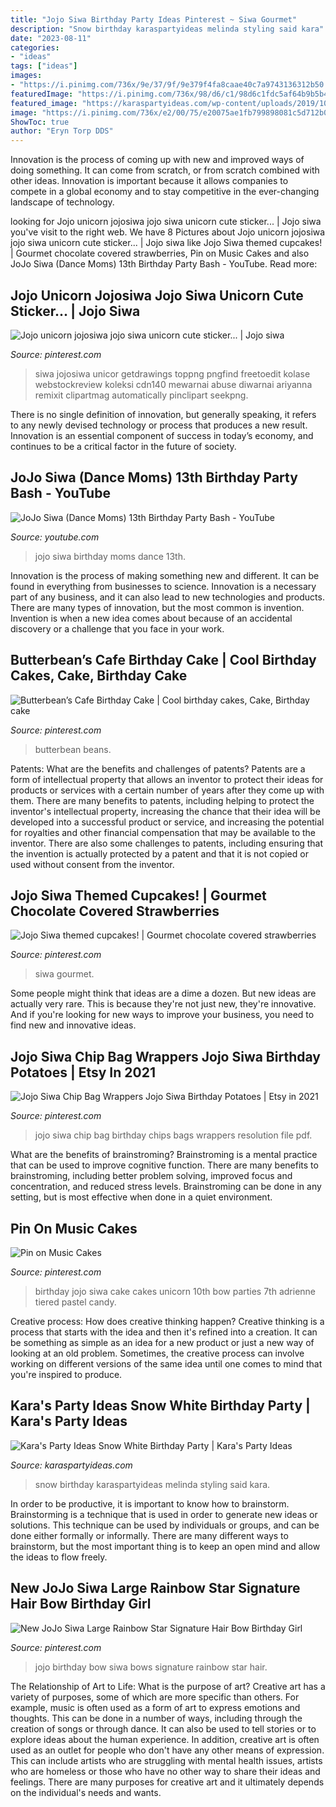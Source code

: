 ```yaml
---
title: "Jojo Siwa Birthday Party Ideas Pinterest ~ Siwa Gourmet"
description: "Snow birthday karaspartyideas melinda styling said kara"
date: "2023-08-11"
categories:
- "ideas"
tags: ["ideas"]
images:
- "https://i.pinimg.com/736x/9e/37/9f/9e379f4fa8caae40c7a9743136312b50.jpg"
featuredImage: "https://i.pinimg.com/736x/98/d6/c1/98d6c1fdc5af64b9b5b415bb9ed3aa60.jpg"
featured_image: "https://karaspartyideas.com/wp-content/uploads/2019/10/Snow-White-Birthday-Party-via-Karas-Party-Ideas-KarasPartyIdeas.com14.jpg"
image: "https://i.pinimg.com/736x/e2/00/75/e20075ae1fb799898081c5d712b0772a.jpg"
ShowToc: true
author: "Eryn Torp DDS"
---
```



Innovation is the process of coming up with new and improved ways of doing something. It can come from scratch, or from scratch combined with other ideas. Innovation is important because it allows companies to compete in a global economy and to stay competitive in the ever-changing landscape of technology.

	

		
looking for Jojo unicorn jojosiwa jojo siwa unicorn cute sticker... | Jojo siwa you've visit to the right web. We have 8 Pictures about Jojo unicorn jojosiwa jojo siwa unicorn cute sticker... | Jojo siwa like Jojo Siwa themed cupcakes! | Gourmet chocolate covered strawberries, Pin on Music Cakes and also JoJo Siwa (Dance Moms) 13th Birthday Party Bash - YouTube. Read more:
		
    
## Jojo Unicorn Jojosiwa Jojo Siwa Unicorn Cute Sticker... | Jojo Siwa

<img loading=lazy src="https://i.pinimg.com/736x/64/ee/f1/64eef1960d806eecab8293c2d0e255f0.jpg" onerror="this.onerror=null;this.src='https://tse4.mm.bing.net/th?id=OIP.YOuOSj7Fym5Vcs7hgvJwiQHaHX&amp;pid=15.1';" alt="Jojo unicorn jojosiwa jojo siwa unicorn cute sticker... | Jojo siwa">

_Source: pinterest.com_

>siwa jojosiwa unicor getdrawings toppng pngfind freetoedit kolase webstockreview koleksi cdn140 mewarnai abuse diwarnai ariyanna remixit clipartmag automatically pinclipart seekpng. 

	

There is no single definition of innovation, but generally speaking, it refers to any newly devised technology or process that produces a new result. Innovation is an essential component of success in today’s economy, and continues to be a critical factor in the future of society.

    
## JoJo Siwa (Dance Moms) 13th Birthday Party Bash - YouTube

<img loading=lazy src="https://i.ytimg.com/vi/kdOdPcJZ_ek/maxresdefault.jpg" onerror="this.onerror=null;this.src='https://tse4.mm.bing.net/th?id=OIP.uth5jzSBHjQ2ykwYHvMsQAHaEK&amp;pid=15.1';" alt="JoJo Siwa (Dance Moms) 13th Birthday Party Bash - YouTube">

_Source: youtube.com_

>jojo siwa birthday moms dance 13th. 

	

Innovation is the process of making something new and different. It can be found in everything from businesses to science. Innovation is a necessary part of any business, and it can also lead to new technologies and products. There are many types of innovation, but the most common is invention. Invention is when a new idea comes about because of an accidental discovery or a challenge that you face in your work.

    
## Butterbean’s Cafe Birthday Cake | Cool Birthday Cakes, Cake, Birthday Cake

<img loading=lazy src="https://i.pinimg.com/736x/ae/3e/0a/ae3e0a288cb16f494bedd452c94d58de.jpg" onerror="this.onerror=null;this.src='https://tse4.mm.bing.net/th?id=OIP.FWkSjM1nl9f5KPtmgYXd-AHaJ3&amp;pid=15.1';" alt="Butterbean’s Cafe Birthday Cake | Cool birthday cakes, Cake, Birthday cake">

_Source: pinterest.com_

>butterbean beans. 

	

Patents: What are the benefits and challenges of patents?
Patents are a form of intellectual property that allows an inventor to protect their ideas for products or services with a certain number of years after they come up with them. There are many benefits to patents, including helping to protect the inventor's intellectual property, increasing the chance that their idea will be developed into a successful product or service, and increasing the potential for royalties and other financial compensation that may be available to the inventor. There are also some challenges to patents, including ensuring that the invention is actually protected by a patent and that it is not copied or used without consent from the inventor.

    
## Jojo Siwa Themed Cupcakes! | Gourmet Chocolate Covered Strawberries

<img loading=lazy src="https://i.pinimg.com/736x/9e/37/9f/9e379f4fa8caae40c7a9743136312b50.jpg" onerror="this.onerror=null;this.src='https://tse4.mm.bing.net/th?id=OIP.TdkrAiGHULW-HXrmdjGtpgHaJ3&amp;pid=15.1';" alt="Jojo Siwa themed cupcakes! | Gourmet chocolate covered strawberries">

_Source: pinterest.com_

>siwa gourmet. 

	

Some people might think that ideas are a dime a dozen. But new ideas are actually very rare. This is because they're not just new, they're innovative. And if you're looking for new ways to improve your business, you need to find new and innovative ideas.

    
## Jojo Siwa Chip Bag Wrappers Jojo Siwa Birthday Potatoes | Etsy In 2021

<img loading=lazy src="https://i.pinimg.com/736x/e2/00/75/e20075ae1fb799898081c5d712b0772a.jpg" onerror="this.onerror=null;this.src='https://tse1.mm.bing.net/th?id=OIP.lBkJW1aSi4TNL8sKaCSJPwHaFt&amp;pid=15.1';" alt="Jojo Siwa Chip Bag Wrappers Jojo Siwa Birthday Potatoes | Etsy in 2021">

_Source: pinterest.com_

>jojo siwa chip bag birthday chips bags wrappers resolution file pdf. 

	

What are the benefits of brainstroming?
Brainstroming is a mental practice that can be used to improve cognitive function. There are many benefits to brainstroming, including better problem solving, improved focus and concentration, and reduced stress levels. Brainstroming can be done in any setting, but is most effective when done in a quiet environment.

    
## Pin On Music Cakes

<img loading=lazy src="https://i.pinimg.com/736x/98/d6/c1/98d6c1fdc5af64b9b5b415bb9ed3aa60.jpg" onerror="this.onerror=null;this.src='https://tse4.mm.bing.net/th?id=OIP.x8xJgtE5fpaw-QSksxuj0wHaK7&amp;pid=15.1';" alt="Pin on Music Cakes">

_Source: pinterest.com_

>birthday jojo siwa cake cakes unicorn 10th bow parties 7th adrienne tiered pastel candy. 

	

Creative process: How does creative thinking happen?
Creative thinking is a process that starts with the idea and then it's refined into a creation. It can be something as simple as an idea for a new product or just a new way of looking at an old problem. Sometimes, the creative process can involve working on different versions of the same idea until one comes to mind that you're inspired to produce.

    
## Kara&#039;s Party Ideas Snow White Birthday Party | Kara&#039;s Party Ideas

<img loading=lazy src="https://karaspartyideas.com/wp-content/uploads/2019/10/Snow-White-Birthday-Party-via-Karas-Party-Ideas-KarasPartyIdeas.com14.jpg" onerror="this.onerror=null;this.src='https://tse1.mm.bing.net/th?id=OIP._9ydBqbLtWmLZaEjJeVfLQHaLH&amp;pid=15.1';" alt="Kara&#039;s Party Ideas Snow White Birthday Party | Kara&#039;s Party Ideas">

_Source: karaspartyideas.com_

>snow birthday karaspartyideas melinda styling said kara. 

	

In order to be productive, it is important to know how to brainstorm. Brainstorming is a technique that is used in order to generate new ideas or solutions. This technique can be used by individuals or groups, and can be done either formally or informally. There are many different ways to brainstorm, but the most important thing is to keep an open mind and allow the ideas to flow freely.

    
## New JoJo Siwa Large Rainbow Star Signature Hair Bow Birthday Girl

<img loading=lazy src="https://i.pinimg.com/736x/04/0d/1b/040d1b46d5789912effcce334d9add6a.jpg" onerror="this.onerror=null;this.src='https://tse3.mm.bing.net/th?id=OIP.EEU80-RqcbTL8mICO8YP7AHaI2&amp;pid=15.1';" alt="New JoJo Siwa Large Rainbow Star Signature Hair Bow Birthday Girl">

_Source: pinterest.com_

>jojo birthday bow siwa bows signature rainbow star hair. 

	

The Relationship of Art to Life: What is the purpose of art?
Creative art has a variety of purposes, some of which are more specific than others. For example, music is often used as a form of art to express emotions and thoughts. This can be done in a number of ways, including through the creation of songs or through dance. It can also be used to tell stories or to explore ideas about the human experience. In addition, creative art is often used as an outlet for people who don't have any other means of expression. This can include artists who are struggling with mental health issues, artists who are homeless or those who have no other way to share their ideas and feelings. There are many purposes for creative art and it ultimately depends on the individual's needs and wants.

